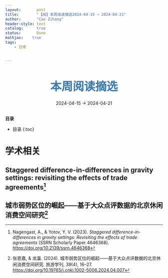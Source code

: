 ```yaml
---
layout:       post
title:        "【阅】本周阅读摘选2024-04-15 → 2024-04-21"
author:       "Cao Zihang"
header-style: text
catalog:      true
status:		  Done
mathjax: 	true
tags:
    - 日常


---
```


<center style="margin-bottom: 20px; margin-top: 50px"><font color="#3879B1" style="line-height: 1.4;font-weight: 700;font-size: 36px;box-sizing: border-box; ">本周阅读摘选</font></center>

<center style=" margin-bottom: 30px;">2024-04-15 → 2024-04-21</center>

<font style="font-weight: bold;">目录</font>

* 目录
{:toc}
# 学术相关

## Staggered difference-in-differences in gravity settings: revisiting the effects of trade agreements[^1]



## 城市弱势区位的崛起——基于大众点评数据的北京休闲消费空间研究[^2]



[^1]: Nagengast, A., & Yotov, Y. V. (2023). *Staggered difference-in-differences in gravity settings: Revisiting the effects of trade agreements* (SSRN Scholarly Paper 4646368). https://doi.org/10.2139/ssrn.4646368

[^2]: 张恩嘉, & 龙瀛. (2024). 城市弱势区位的崛起——基于大众点评数据的北京休闲消费空间研究. 旅游学刊, *39*(4), 16–27. https://doi.org/10.19765/j.cnki.1002-5006.2024.04.007

